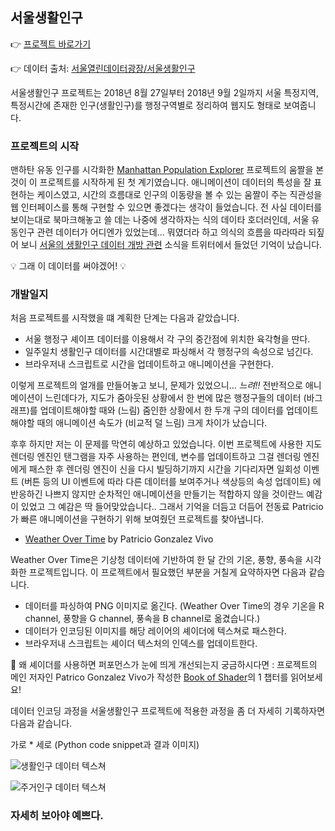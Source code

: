 ## 서울생활인구

👉 [프로젝트 바로가기](https://hanbyul-here.github.io/seoul-population-by-time/)

👉 데이터 출처: [서울열린데이터광장/서울생활인구](http://data.seoul.go.kr/dataVisual/seoul/seoulLivingPopulation.do) 

서울생활인구 프로젝트는 2018년 8월 27일부터 2018년 9월 2일까지 서울 특정지역, 특정시간에 존재한 인구(생활인구)를 행정구역별로 정리하여 웹지도 형태로 보여줍니다.


### 프로젝트의 시작

맨하탄 유동 인구를 시각화한 [Manhattan Population Explorer](http://manpopex.us/) 프로젝트의 움짤을 본 것이 이 프로젝트를 시작하게 된 첫 계기였습니다. 애니메이션이 데이터의 특성을 잘 표현하는 케이스였고, 시간의 흐름대로 인구의 이동량을 볼 수 있는 움짤이 주는 직관성을 웹 인터페이스를 통해 구현할 수 있으면 좋겠다는 생각이 들었습니다. 전 사실 데이터를 보이는대로 북마크해놓고 쓸 데는 나중에 생각하자는 식의 데이타 호더러인데, 서울 유동인구 관련 데이터가 어디엔가 있었는데... 뭐였더라 하고 의식의 흐름을 따라따라 되짚어 보니 [서울의 생활인구 데이터 개방 관련](https://twitter.com/beingsince/status/969746505132228608) 소식을 트위터에서 들었던 기억이 났습니다. 

💡 그래 이 데이터를 써야겠어! 💡

### 개발일지

처음 프로젝트를 시작했을 떄 계획한 단계는 다음과 같았습니다.

- 서울 행정구 셰이프 데이터를 이용해서 각 구의 중간점에 위치한 육각형을 딴다.
- 일주일치 생활인구 데이터를 시간대별로 파싱해서 각 행정구의 속성으로 넘긴다.
- 브라우저내 스크립트로 시간을 업데이트하고 애니메이션을 구현한다.

이렇게 프로젝트의 얼개를 만들어놓고 보니, 문제가 있었으니... *느려!!* 전반적으로 애니메이션이 느린데다가, 지도가 줌아웃된 상황에서 한 번에 많은 행정구들의 데이터 (바그래프)를 업데이트해야할 때와 (느림) 줌인한 상황에서 한 두개 구의 데이터를 업데이트해야할 때의 애니메이션 속도가 (비교적 덜 느림) 크게 차이가 났습니다.

후후 하지만 저는 이 문제를 막연히 예상하고 있었습니다. 이번 프로젝트에 사용한 지도 렌더링 엔진인 탠그램을 자주 사용하는 편인데, 변수를 업데이트하고 그걸 렌더링 엔진에게 패스한 후 렌더링 엔진이 신을 다시 빌딩하기까지 시간을 기다리자면 일회성 이벤트 (버튼 등의  UI 이벤트에 따라 다른 데이터를 보여주거나 색상등의 속성 업데이트) 에 반응하긴 나쁘지 않지만 순차적인 애니메이션을 만들기는 적합하지 않을 것이란느 예감이 있었고 그 예감은 딱 들어맞았습니다.. 그래서 기억을 더듬고 더듬어 전동료 Patricio가 빠른 애니메이션을 구현하기 위해 보여줬던 프로젝트를 찾아냅니다. 

- [Weather Over Time](https://github.com/tangrams/WeatherOverTime/) by Patricio Gonzalez Vivo

Weather Over Time은 기상청 데이터에 기반하여 한 달 간의 기온, 풍향, 풍속을 시각화한 프로젝트입니다. 이 프로젝트에서 필요했던 부분을 거칠게 요약하자면 다음과 같습니다.

- 데이터를 파싱하여 PNG 이미지로 옮긴다. (Weather Over Time의 경우 기온을 R channel, 풍향을  G channel, 풍속을 B channel로 옮겼습니다.)
- 데이터가 인코딩된 이미지를 해당 레이어의 셰이더에 텍스쳐로 패스한다. 
- 브라우저내 스크립트는 셰이더 텍스처의 인덱스를 업데이트한다. 



🦄 왜 셰이더를 사용하면 퍼포먼스가 눈에 띄게 개선되는지 궁금하시다면 : 프로젝트의 메인 저자인  Patrico Gonzalez Vivo가 작성한 [Book of Shader](https://thebookofshaders.com/01/)의 1 챕터를 읽어보세요!

데이터 인코딩 과정을 서울생활인구 프로젝트에 적용한 과정을 좀 더 자세히 기록하자면 다음과 같습니다. 



가로 * 세로 (Python code snippet과 결과 이미지)


![생활인구 데이터 텍스쳐](https://raw.githubusercontent.com/hanbyul-here/seoul-population-by-time/master/data/20180827/total.png)

![주거인구 데이터 텍스쳐](https://raw.githubusercontent.com/hanbyul-here/seoul-population-by-time/master/data/residents.png)


### 자세히 보아야 예쁘다.


